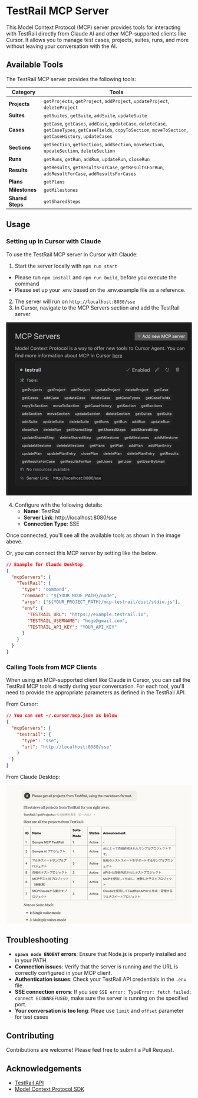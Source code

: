# TestRail MCP Server

This Model Context Protocol (MCP) server provides tools for interacting with TestRail directly from Claude AI and other MCP-supported clients like Cursor. It allows you to manage test cases, projects, suites, runs, and more without leaving your conversation with the AI.

## Available Tools

The TestRail MCP server provides the following tools:

| Category | Tools |
|----------|-------|
| **Projects** | `getProjects`, `getProject`, `addProject`, `updateProject`, `deleteProject` |
| **Suites** | `getSuites`, `getSuite`, `addSuite`, `updateSuite` |
| **Cases** | `getCase`, `getCases`, `addCase`, `updateCase`, `deleteCase`, `getCaseTypes`, `getCaseFields`, `copyToSection`, `moveToSection`, `getCaseHistory`, `updateCases` |
| **Sections** | `getSection`, `getSections`, `addSection`, `moveSection`, `updateSection`, `deleteSection` |
| **Runs** | `getRuns`, `getRun`, `addRun`, `updateRun`, `closeRun` |
| **Results** | `getResults`, `getResultsForCase`, `getResultsForRun`, `addResultForCase`, `addResultsForCases` |
| **Plans** | `getPlans` |
| **Milestones** | `getMilestones` |
| **Shared Steps** | `getSharedSteps` |

## Usage

### Setting up in Cursor with Claude

To use the TestRail MCP server in Cursor with Claude:

1. Start the server locally with `npm run start`
  - Please run `npm install` and `npm run build`, before you execute the command
  - Please set up your .env based on the .env.example file as a reference.
2. The server will run on `http://localhost:8080/sse`
3. In Cursor, navigate to the MCP Servers section and add the TestRail server

![MCP Server Configuration in Cursor](docs/images/cursor.png)

4. Configure with the following details:
   - **Name**: TestRail
   - **Server Link**: http://localhost:8080/sse
   - **Connection Type**: SSE

Once connected, you'll see all the available tools as shown in the image above.

Or, you can connect this MCP server by setting like the below.

```json
// Example for Claude Desktop
{
  "mcpServers": {
    "TestRail": {
      "type": "command",
      "command": "${YOUR_NODE_PATH}/node",
      "args": ["${YOUR_PROJECT_PATH}/mcp-testrail/dist/stdio.js"],
      "env": {
        "TESTRAIL_URL": "https://example.testrail.io",
        "TESTRAIL_USERNAME": "hoge@gmail.com",
        "TESTRAIL_API_KEY": "YOUR_API_KEY"
      }
    }
  }
}
```

### Calling Tools from MCP Clients

When using an MCP-supported client like Claude in Cursor, you can call the TestRail MCP tools directly during your conversation. For each tool, you'll need to provide the appropriate parameters as defined in the TestRail API.

From Cursor:

```json
// You can set ~/.cursor/mcp.json as below
{
  "mcpServers": {
    "testrail": {
      "type": "sse",
      "url": "http://localhost:8080/sse"
    }
  }
}
```

From Claude Desktop:

![From Claude Desktop](docs/images/fromClaude.png)

## Troubleshooting

- **`spawn node ENOENT` errors**: Ensure that Node.js is properly installed and in your PATH.
- **Connection issues**: Verify that the server is running and the URL is correctly configured in your MCP client.
- **Authentication issues**: Check your TestRail API credentials in the `.env` file.
- **SSE connection errors**: If you see `SSE error: TypeError: fetch failed: connect ECONNREFUSED`, make sure the server is running on the specified port.
- **Your conversation is too long**: Pleae use `limit` and `offset` parameter for test cases

## Contributing

Contributions are welcome! Please feel free to submit a Pull Request.

## Acknowledgements

- [TestRail API](https://docs.testrail.techmatrix.jp/testrail/docs/702/api/)
- [Model Context Protocol SDK](https://github.com/modelcontextprotocol/typescript-sdk)

